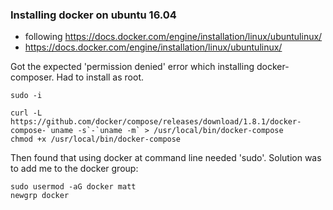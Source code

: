 ### Installing docker on ubuntu 16.04

- following https://docs.docker.com/engine/installation/linux/ubuntulinux/  
- https://docs.docker.com/engine/installation/linux/ubuntulinux/  

Got the expected 'permission denied' error which installing docker-composer. Had to install as root.
```
sudo -i
```
```
curl -L https://github.com/docker/compose/releases/download/1.8.1/docker-compose-`uname -s`-`uname -m` > /usr/local/bin/docker-compose
chmod +x /usr/local/bin/docker-compose
```

Then found that using docker at command line needed 'sudo'. Solution was to add me to the docker group:
```
sudo usermod -aG docker matt
newgrp docker
```
